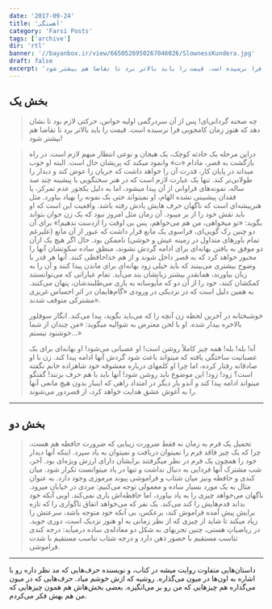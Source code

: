```yaml
---
date: '2017-09-24'
title: 'آهستگی'
category: 'Farsi Posts'
tags: ['archive']
dir: 'rtl'
banner: '//bayanbox.ir/view/6650526950267046026/SlownessKundera.jpg'
draft: false
excerpt: 'چه صحنه گردانی‌ای! پس از آن سردرگمی اولیه حواس، حرکتی لازم بود تا نشان دهد که هنوز زمان کامجویی فرا نرسیده است. قیمت را باید بالاتر برد تا تقاضا هم بیشتر شود!'
---
```


## بخش یک

> چه صحنه گردانی‌ای! پس از آن سردرگمی اولیه حواس، حرکتی لازم بود تا نشان دهد که هنوز زمان کامجویی فرا نرسیده است. قیمت را باید بالاتر برد تا تقاضا هم بیشتر شود!

> دراین مرحله یک حادثه کوچک، یک هیجان و نوعی انتظار مبهم لازم است. در راه بازگشت به قصر، مادام «ت» وانمود میکند که پریشان حال است. البته او خوب میداند در پایان کار، قدرت آن را خواهد داشت که جریان را عوض کند و دیدار را طولانی‌تر کند. تنها یک عبارت لازم است که در هنر سخنگویی با پیشینه چند صد ساله، نمونه‌های فراوانی از آن پیدا میشود، اما به دلیل یکجور عدم تمرکز، یا فقدان پیشبینی نشده الهام، او نمیتواند حتی یک نمونه را بهیاد بیاورد. مثل هنرپیشه‌ای است که ناگهان حرف هایش یادش رفته باشد. واقعیت این است که او باید نقش خود را از بر میبود. آن زمان مثل امروز نبود که یک زن جوان بتواند بگوید: «تو میخواهی، من هم می‌خواهم، پس بی اوقت را ازدست ندهیم!» برای آن دو چنین رک گویی‌ای، فراسوی یک مانع قرار داشت که عبور از آن مانع (علیرغم تمام باورهای متداول در زمینه عیش و خوشی) ناممکن بود. حال اگر هیچ یک ازآن دو موفق به یافتن بهانه‌ای برای ادامه گردش نشوند، منطق ساده سکوتشان آنها را مجبور خواهد کرد که به قصر داخل شوند و از هم خداحافظی کنند. آنها هر قدر با وضوح بیشتری می‌بینند که باید خیلی زود بهانه‌ای برای ماندن پیدا کنند و آن را به زبان بیاورند، همانقدر بیشتر زبانشان بند می‌آید. تمام عباراتی که می‌توانستند کمکشان کنند، خود را از آن دو که مأیوسانه به یاری می‌طلبندشان، پنهان می‌کنند. به همین دلیل است که در نزدیکی در ورودی «گام‌هایمان در اثر احساس غریزی مشترکی متوقف شدند».
>
> خوشبختانه در آخرین لحظه زن آنچه را که می‌باید بگوید، پیدا می‌کند. انگار سوفلور بالاخره بیدار شده. او با لحن معترض به شوالیه میگوید: «من چندان از شما خوشنود نیستم...»
>
> آه! بله! بله! همه چیز کاملاً روشن است! او عصبانی می‌شود! او بهانه‌ای برای یک عصبانیت ساختگی یافته که میتواند باعث شود گردش آنها ادامه پیدا کند. زن با او صادقانه رفتار کرده، اما چرا او کلمهای درباره معشوقه خود شاهزاده خانم نگفته است؟ زود! زود! این موضوع باید روشن شود! آنها باید با هم حرف بزنند! گفتگو میتواند ادامه پیدا کند و آندو بار دیگر در امتداد راهی که اینبار بدون هیچ مانعی آنها را به آغوش عشق هدایت خواهد کرد، از قصردور می‌شوند.

---

## بخش دو

> تحمیل یک فرم به زمان نه فقط ضرورت زیبایی که ضرورت حافظه هم هست، چرا که یک چیز فاقد فرم را نمیتوان دریافت و نمیتوان به یاد سپرد. اینکه آنها دیدار خود را همچون یک فرم در نظر میگرفتند برایشان دارای ارزش ویژه‌ای بود. آخر، شب مشترک آنها فردایی به دنبال نداشت و تنها در یاد میتوانست تکرار شود. میان کندی و حافظه ونیز میان شتاب و فراموشی پیوند مرموزی وجود دارد. به عنوان مثال به یک مورد بسیار ساده و معمولی توجه می‌کنیم: مردی در خیابان میرود. ناگهان می‌خواهد چیزی را به یاد بیاورد، اما حافظه‌اش یاری نمی‌کند. اوبی آنکه خود بداند قدم‌هایش را کند می‌کند. یک نفر که می‌خواهد اتفاق ناگواری را که تازه برایش پیش آمده فراموش کند، برعکس، بی آنکه خود متوجه باشد، سرعتش را زیاد میکند تا شاید از چیزی که از نظر زمانی به او هنوز نزدیک است، دوری جوید. در ریاضیاتِ هستی، چنین تجربهای به شکل دو معادله‌ی ساده درمیآید: درجه کندی تناسب مستقیم با حضور ذهن دارد و درجه شتاب تناسب مستقیم با شدت فراموشی.

---

داستان‌هایی متفاوت روایت میشه در کتاب، و نویسنده حرف‌هایی که مد نظر داره رو با اشاره به اون‌ها در میون می‌گذاره. روشیه که ازش خوشم میاد. حرف‌هایی که در میون می‌گذاره هم چیزهایی که من رو بر می‌انگیزه. بعضی بخش‌هاش هم همون چیزهایی که من هم بهش فکر می‌کردم.

